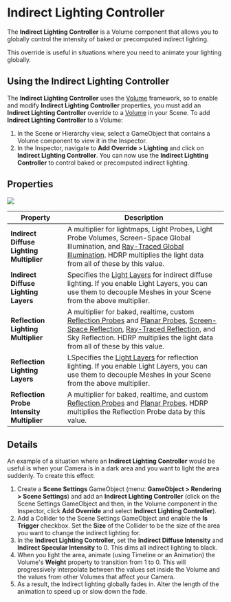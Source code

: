 # Indirect Lighting Controller

The **Indirect Lighting Controller** is a Volume component that allows you to globally control the intensity of baked or precomputed indirect lighting.

This override is useful in situations where you need to animate your lighting globally.

## Using the Indirect Lighting Controller

The **Indirect Lighting Controller** uses the [Volume](Volumes.html) framework, so to enable and modify **Indirect Lighting Controller** properties, you must add an **Indirect Lighting Controller** override to a [Volume](Volumes.html) in your Scene. To add **Indirect Lighting Controller** to a Volume:

1. In the Scene or Hierarchy view, select a GameObject that contains a Volume component to view it in the Inspector.
2. In the Inspector, navigate to **Add Override > Lighting** and click on **Indirect Lighting Controller**. You can now use the **Indirect Lighting Controller** to control baked or precomputed indirect lighting.

## Properties

![](Images/Override-IndirectLightingController1.png)

| Property                        | Description                                                  |
| ------------------------------- | ------------------------------------------------------------ |
| **Indirect Diffuse Lighting Multiplier**  | A multiplier for lightmaps, Light Probes, Light Probe Volumes, Screen-Space Global Illumination, and [Ray-Traced Global Illumination](Ray-Traced-Global-Illumination.md). HDRP multiplies the light data from all of these by this value. |
| **Indirect Diffuse Lighting Layers** | Specifies the [Light Layers](Light-Layers.md) for indirect diffuse lighting. If you enable Light Layers, you can use them to decouple Meshes in your Scene from the above multiplier. |
| **Reflection Lighting Multiplier**  | A multiplier for baked, realtime, custom [Reflection Probes](Reflection-Probe.md) and [Planar Probes](Planar-Reflection-Probe.md), [Screen-Space Reflection](Override-Screen-Space-Reflection.md), [Ray-Traced Reflection](Ray-Traced-Reflections.md), and Sky Reflection. HDRP multiplies the light data from all of these by this value. |
| **Reflection Lighting Layers**  | LSpecifies the [Light Layers](Light-Layers.md) for reflection lighting. If you enable Light Layers, you can use them to decouple Meshes in your Scene from the above multiplier. |
| **Reflection Probe Intensity Multiplier**  | A multiplier for baked, realtime, and custom [Reflection Probes](Reflection-Probe.md) and [Planar Probes](Planar-Reflection-Probe.md). HDRP multiplies the Reflection Probe data by this value. |

## Details

An example of a situation where an **Indirect Lighting Controller** would be useful is when your Camera is in a dark area and you want to light the area suddenly. To create this effect:

1. Create a **Scene Settings** GameObject (menu: **GameObject > Rendering > Scene Settings**) and add an **Indirect Lighting Controller** (click on the Scene Settings GameObject and then, in the Volume component in the Inspector, click **Add Override** and select **Indirect Lighting Controller**). 
2. Add a Collider to the Scene Settings GameObject and enable the **Is Trigger** checkbox. Set the **Size** of the Collider to be the size of the area you want to change the indirect lighting for.
3. In the **Indirect Lighting Controller**, set the **Indirect Diffuse Intensity** and **Indirect Specular Intensity** to 0. This dims all indirect lighting to black.
4. When you light the area, animate (using Timeline or an Animation) the Volume's **Weight** property to transition from 1 to 0. This will progressively interpolate between the values set inside the Volume and the values from other Volumes that affect your Camera.
5. As a result, the Indirect lighting globally fades in. Alter the length of the animation to speed up or slow down the fade.